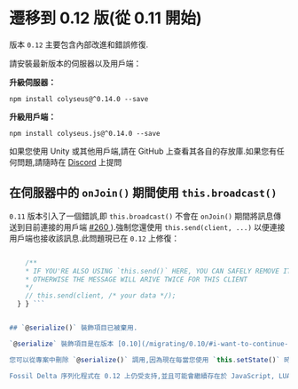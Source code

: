# 遷移到 0.12 版(從 0.11 開始)

版本 `0.12` 主要包含內部改進和錯誤修復.

請安裝最新版本的伺服器以及用戶端：

**升級伺服器：**

```npm install colyseus@^0.14.0 --save ```

**升級用戶端：**

``` npm install colyseus.js@^0.14.0 --save ```

如果您使用 Unity 或其他用戶端,請在 GitHub 上查看其各自的存放庫.如果您有任何問題,請隨時在 [Discord](https://discord.gg/RY8rRS7) 上提問

## 在伺服器中的 `onJoin()` 期間使用 `this.broadcast()`

`0.11` 版本引入了一個錯誤,即 `this.broadcast()` 不會在 `onJoin()` 期間將訊息傳送到目前連接的用戶端 [\#260 ](https://github.com/colyseus/colyseus/issues/260)).強制您還使用 `this.send(client, ...)` 以便連接用戶端也接收該訊息.此問題現已在 `0.12` 上修復：

```typescript class MyRoom extends Room { onJoin(client, options) { this.broadcast(/* 您的資料 \*/);

    /**
    * IF YOU'RE ALSO USING `this.send()` HERE, YOU CAN SAFELY REMOVE IT,
    * OTHERWISE THE MESSAGE WILL ARIVE TWICE FOR THIS CLIENT
    */
    // this.send(client, /* your data */);
  } } ```


## `@serialize()` 裝飾項目已被棄用.

`@serialize` 裝飾項目是在版本 [0.10](/migrating/0.10/#i-want-to-continue-using-the-previous-serializer) 中引入的,現在已棄用.

您可以從專案中刪除 `@serialize()` 調用,因為現在每當您使用 `this.setState()` 時都會自動確定序列化程式.

Fossil Delta 序列化程式在 0.12 上仍受支持,並且可能會繼續存在於 JavaScript, LUA 和 C# 用戶端.其他用戶端永遠不會支持 Fossil Delta 序列化程式.
